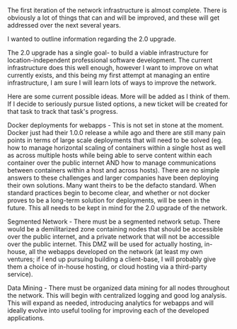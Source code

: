 The first iteration of the network infrastructure is almost complete. There is
obviously a lot of things that can and will be improved, and these will get
addressed over the next several years.

I wanted to outline information regarding the 2.0 upgrade.

The 2.0 upgrade has a single goal- to build a viable infrastructure for
location-independent professional software development. The current
infrastructure does this well enough, however I want to improve on what
currently exists, and this being my first attempt at managing an entire
infrastructure, I am sure I will learn lots of ways to improve the network.

Here are some current possible ideas. More will be added as I think of them. If
I decide to seriously pursue listed options, a new ticket will be created for
that task to track that task's progress.

Docker deployments for webapps - This is not set in stone at the moment. Docker
just had their 1.0.0 release a while ago and there are still many pain points in
terms of large scale deployments that will need to be solved (eg. how to manage
horizontal scaling of containers within a single host as well as across
multiple hosts while being able to serve content within each container over the
public internet AND how to manage communications between containers within a
host and across hosts). There are no simple answers to these challenges and
larger companies have been deploying their own solutions. Many want theirs to
be the defacto standard. When standard practices begin to become clear, and
whether or not docker proves to be a long-term solution for deployments, will
be seen in the future. This all needs to be kept in mind for the 2.0 upgrade of
the network.

Segmented Network - There must be a segmented network setup. There would be a
demilitarized zone containing nodes that should be accessible over the public
internet, and a private network that will not be accessible over the public
internet. This DMZ will be used for actually hosting, in-house, all the webapps
developed on the network (at least my own ventures; if I end up pursuing
building a client-base, I will probably give them a choice of in-house hosting,
or cloud hosting via a third-party service).

Data Mining - There must be organized data mining for all nodes throughout the
network. This will begin with centralized logging and good log analysis. This
will expand as needed, introducing analytics for webapps and will ideally
evolve into useful tooling for improving each of the developed applications.


